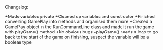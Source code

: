 Changelog:

+Made variables private
+Cleaned up variables and constructor
+Finished converting GamePlay into methods and organised them more
+Created a GamePlay object in the RunCommandLine class and made it run the game with playGame() method
+No obvious bugs
-playGame() needs a loop to go back to the start of the game on finishing, suspect the variable will be a boolean type


